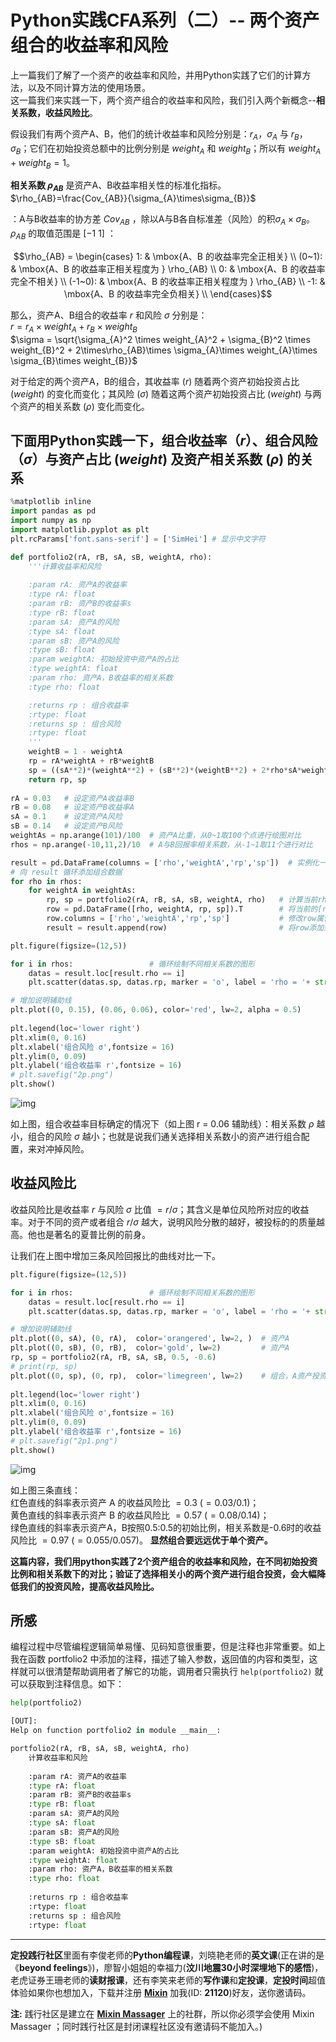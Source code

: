 # Python实践CFA系列（二）-- 两个资产组合的收益率和风险

上一篇我们了解了一个资产的收益率和风险，并用Python实践了它们的计算方法，以及不同计算方法的使用场景。   
这一篇我们来实践一下，两个资产组合的收益率和风险，我们引入两个新概念--**相关系数，收益风险比**。 

假设我们有两个资产A、B，他们的统计收益率和风险分别是：$r_{A}$，$\sigma_{A}$ 与 $r_{B}$，$\sigma_{B}$；它们在初始投资总额中的比例分别是 $weight_{A}$ 和 $weight_{B}$；所以有 $weight_{A}+weight_{B}=1$。

**相关系数 $\rho_{AB}$** 是资产A、B收益率相关性的标准化指标。$\rho_{AB}=\frac{Cov_{AB}}{\sigma_{A}\times\sigma_{B}}$

：A与B收益率的协方差  $Cov_{AB}$ ，除以A与B各自标准差（风险）的积$\sigma_{A}\times\sigma_{B}$。 $\rho_{AB}$ 的取值范围是 $[-1~1]$ ：    

$$\rho_{AB} =
\begin{cases}
1: & \mbox{A、B  的收益率完全正相关} \\
(0~1): & \mbox{A、B  的收益率正相关程度为  } \rho_{AB} \\
0: & \mbox{A、B  的收益率完全不相关} \\
(-1~0): & \mbox{A、B  的收益率正相关程度为  } \rho_{AB} \\
-1: & \mbox{A、B  的收益率完全负相关} \\
\end{cases}$$



那么，资产A、B组合的收益率 $r$ 和风险 $\sigma$ 分别是：  
$r = r_{A}\times weight_{A} + r_{B}\times weight_{B}$   
$\sigma = \sqrt{\sigma_{A}^2 \times weight_{A}^2 + \sigma_{B}^2 \times weight_{B}^2 + 2\times\rho_{AB}\times \sigma_{A}\times weight_{A}\times \sigma_{B}\times weight_{B}}$  

对于给定的两个资产A，B的组合，其收益率 ($r$) 随着两个资产初始投资占比 ($weight$) 的变化而变化；其风险 ($\sigma$) 随着这两个资产初始投资占比 ($weight$) 与两个资产的相关系数 ($\rho$) 变化而变化。

## 下面用Python实践一下，组合收益率（$r$）、组合风险（$\sigma$）与资产占比 ($weight$) 及资产相关系数 ($\rho$) 的关系

```python
%matplotlib inline
import pandas as pd
import numpy as np
import matplotlib.pyplot as plt 
plt.rcParams['font.sans-serif'] = ['SimHei'] # 显示中文字符

def portfolio2(rA, rB, sA, sB, weightA, rho):
    '''计算收益率和风险
    
    :param rA: 资产A的收益率
    :type rA: float
    :param rB: 资产B的收益率s
    :type rB: float
    :param sA: 资产A的风险
    :type sA: float
    :param sB: 资产A的风险
    :type sB: float
    :param weightA: 初始投资中资产A的占比
    :type weightA: float
    :param rho: 资产A，B收益率的相关系数
    :type rho: float

    :returns rp : 组合收益率
    :rtype: float
    :returns sp : 组合风险
    :rtype: float    
    '''  
    weightB = 1 - weightA
    rp = rA*weightA + rB*weightB
    sp = ((sA**2)*(weightA**2) + (sB**2)*(weightB**2) + 2*rho*sA*weightA*sB*weightB)**0.5
    return rp, sp
    
rA = 0.03   # 设定资产A收益率B
rB = 0.08   # 设定资产B收益率A
sA = 0.1    # 设定资产A风险
sB = 0.14   # 设定资产B风险
weightAs = np.arange(101)/100  # 资产A比重，从0~1取100个点进行绘图对比
rhos = np.arange(-10,11,2)/10  # A与B回报率相关系数，从-1~1取11个进行对比

result = pd.DataFrame(columns = ['rho','weightA','rp','sp'])  # 实例化一个pandas DF对象，设定列名
# 向 result 循环添加组合数据
for rho in rhos:
    for weightA in weightAs:
        rp, sp = portfolio2(rA, rB, sA, sB, weightA, rho)   # 计算当前rho和weight下的rp和sp
        row = pd.DataFrame([rho, weightA, rp, sp]).T        # 将当前的[rho, weightA, rp, sp]实例化为 pandas DF对象，转成一行
        row.columns = ['rho','weightA','rp','sp']           # 修改row属性名与result对象一致
        result = result.append(row)                         # 将row添加到result中

plt.figure(figsize=(12,5))

for i in rhos:                 # 循环绘制不同相关系数的图形
    datas = result.loc[result.rho == i]
    plt.scatter(datas.sp, datas.rp, marker = 'o', label = 'rho = '+ str(i))

# 增加说明辅助线
plt.plot((0, 0.15), (0.06, 0.06), color='red', lw=2, alpha = 0.5)  
    
plt.legend(loc='lower right')
plt.xlim(0, 0.16)
plt.xlabel('组合风险 σ',fontsize = 16)
plt.ylim(0, 0.09)
plt.ylabel('组合收益率 r',fontsize = 16)
# plt.savefig("2p.png")
plt.show()
```
![img](https://src.seaky.club/img/pf2.png)

如上图，组合收益率目标确定的情况下（如上图 r = 0.06 辅助线）：相关系数 $\rho$ 越小，组合的风险 $\sigma$ 越小；也就是说我们通关选择相关系数小的资产进行组合配置，来对冲掉风险。

## 收益风险比

收益风险比是收益率 $r$ 与风险 $\sigma$ 比值 $= r/\sigma$；其含义是单位风险所对应的收益率。对于不同的资产或者组合 $r/\sigma$ 越大，说明风险分散的越好，被投标的的质量越高。他也是著名的夏普比例的前身。

让我们在上图中增加三条风险回报比的曲线对比一下。

```python
plt.figure(figsize=(12,5))

for i in rhos:                 # 循环绘制不同相关系数的图形
    datas = result.loc[result.rho == i]
    plt.scatter(datas.sp, datas.rp, marker = 'o', label = 'rho = '+ str(i))

# 增加说明辅助线
plt.plot((0, sA), (0, rA),  color='orangered', lw=2, )  # 资产A
plt.plot((0, sB), (0, rB),  color='gold', lw=2)         # 资产A
rp, sp = portfolio2(rA, rB, sA, sB, 0.5, -0.6)
# print(rp, sp)
plt.plot((0, sp), (0, rp),  color='limegreen', lw=2)    # 组合，A资产投资占比50%，相关系数 -0.6
    
plt.legend(loc='lower right')
plt.xlim(0, 0.16)
plt.xlabel('组合风险 σ',fontsize = 16)
plt.ylim(0, 0.09)
plt.ylabel('组合收益率 r',fontsize = 16)
# plt.savefig("2p1.png")
plt.show()
```
![img](https://src.seaky.club/img/pf21.png)

如上图三条直线：   
红色直线的斜率表示资产 A 的收益风险比 $= 0.3\ (= 0.03/0.1)$；  
黄色直线的斜率表示资产 B 的收益风险比 $= 0.57\ (= 0.08/0.14)$；   
绿色直线的斜率表示资产A，B按照0.5:0.5的初始比例，相关系数是-0.6时的收益风险比 $= 0.97\ (= 0.055/0.057)$。
**显然组合要远远优于单个资产。**

**这篇内容，我们用python实践了2个资产组合的收益率和风险，在不同初始投资比例和相关系数下的对比；验证了选择相关小的两个资产进行组合投资，会大幅降低我们的投资风险，提高收益风险比。**

## 所感
编程过程中尽管编程逻辑简单易懂、见码知意很重要，但是注释也非常重要。如上我在函数 portfolio2 中添加的注释，描述了输入参数，返回值的内容和类型，这样就可以很清楚帮助调用者了解它的功能，调用者只需执行 `help(portfolio2)` 就可以获取到注释信息。如下：
```python
help(portfolio2)

[OUT]:
Help on function portfolio2 in module __main__:

portfolio2(rA, rB, sA, sB, weightA, rho)
    计算收益率和风险
    
    :param rA: 资产A的收益率
    :type rA: float
    :param rB: 资产B的收益率s
    :type rB: float
    :param sA: 资产A的风险
    :type sA: float
    :param sB: 资产A的风险
    :type sB: float
    :param weightA: 初始投资中资产A的占比
    :type weightA: float
    :param rho: 资产A，B收益率的相关系数
    :type rho: float
    
    :returns rp : 组合收益率
    :rtype: float
    :returns sp : 组合风险
    :rtype: float
```

---
**定投践行社区**里面有李俊老师的**Python编程课**，刘晓艳老师的**英文课**(正在讲的是《**beyond feelings**》)，廖智小姐姐的幸福力(**汶川地震30小时深埋地下的感悟**)，老虎证券王珊老师的**读财报课**，还有李笑来老师的**写作课**和**定投课**，**定投时间**超值体验如果你也想加入，下载并注册 [**Mixin**](https://mixin.one/messenger) 加我(ID: **21120**)好友，送你邀请码。

**注:** 践行社区是建立在 [**Mixin Massager**](https://mixin.one/messenger) 上的社群，所以你必须学会使用 Mixin  Massager ；同时践行社区是封闭课程社区没有邀请码不能加入。)

